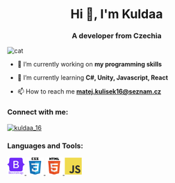 <h1 align="center">Hi 👋, I'm Kuldaa</h1>
<h3 align="center">A developer from Czechia</h3>

![cat](https://media0.giphy.com/media/v1.Y2lkPTc5MGI3NjExNWp1cmRua2Y3bHJhbXR3cGJrYjd5YXJqa2l2ZnFvNHNtaWg2OXo1YSZlcD12MV9pbnRlcm5hbF9naWZfYnlfaWQmY3Q9Zw/3rYxjO5uI5XKWfekns/giphy.webp)

- 🔭 I’m currently working on **my programming skills**

- 🌱 I’m currently learning **C#, Unity, Javascript, React**

- 📫 How to reach me **matej.kulisek16@seznam.cz**

<h3 align="left">Connect with me:</h3>
<p align="left">
<a href="https://instagram.com/kuldaa_16" target="blank"><img align="center" src="https://raw.githubusercontent.com/rahuldkjain/github-profile-readme-generator/master/src/images/icons/Social/instagram.svg" alt="kuldaa_16" height="30" width="40" /></a>
</p>

<h3 align="left">Languages and Tools:</h3>
<p align="left"> </a> <a href="https://getbootstrap.com" target="_blank" rel="noreferrer"> <img src="https://raw.githubusercontent.com/devicons/devicon/master/icons/bootstrap/bootstrap-plain-wordmark.svg" alt="bootstrap" width="40" height="40"/> </a> <a href="https://www.w3schools.com/css/" target="_blank" rel="noreferrer"> <img src="https://raw.githubusercontent.com/devicons/devicon/master/icons/css3/css3-original-wordmark.svg" alt="css3" width="40" height="40"/> </a> <a href="https://www.w3.org/html/" target="_blank" rel="noreferrer"> <img src="https://raw.githubusercontent.com/devicons/devicon/master/icons/html5/html5-original-wordmark.svg" alt="html5" width="40" height="40"/> </a> <a href="https://developer.mozilla.org/en-US/docs/Web/JavaScript" target="_blank" rel="noreferrer"> <img src="https://raw.githubusercontent.com/devicons/devicon/master/icons/javascript/javascript-original.svg" alt="javascript" width="40" height="40"/> </a></p>

